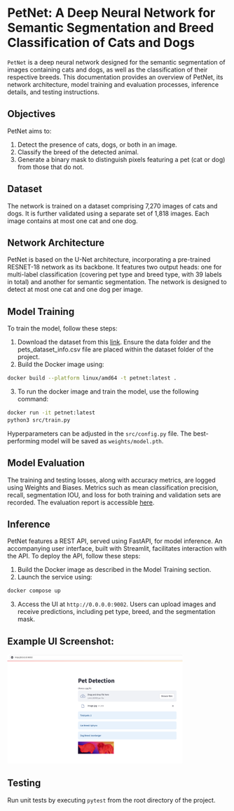 # PetNet: A Deep Neural Network for Semantic Segmentation and Breed Classification of Cats and Dogs


`PetNet` is a deep neural network designed for the semantic segmentation of images containing cats and dogs, as well as the classification of their respective breeds. This documentation provides an overview of PetNet, its network architecture, model training and evaluation processes, inference details, and testing instructions.


## Objectives
PetNet aims to:

1. Detect the presence of cats, dogs, or both in an image.
2. Classify the breed of the detected animal.
3. Generate a binary mask to distinguish pixels featuring a pet (cat or dog) from those that do not.

## Dataset
The network is trained on a dataset comprising 7,270 images of cats and dogs. It is further validated using a separate set of 1,818 images. Each image contains at most one cat and one dog.

## Network Architecture
PetNet is based on the U-Net architecture, incorporating a pre-trained RESNET-18 network as its backbone. It features two output heads: one for multi-label classification (covering pet type and breed type, with 39 labels in total) and another for semantic segmentation. The network is designed to detect at most one cat and one dog per image.

## Model Training
To train the model, follow these steps:

1. Download the dataset from this [link](https://github.com/harrison-ai/hai-tech-tasks/releases/download/v0.1/cats_and_dogs.zip). Ensure the data folder and the pets_dataset_info.csv file are placed within the dataset folder of the project.
2. Build the Docker image using:
```bash
docker build --platform linux/amd64 -t petnet:latest .
```
3. To run the docker image and train the model, use the following command:
```bash
docker run -it petnet:latest
python3 src/train.py
```
Hyperparameters can be adjusted in the `src/config.py` file. The best-performing model will be saved as `weights/model.pth`.


## Model Evaluation
The training and testing losses, along with accuracy metrics, are logged using Weights and Biases. Metrics such as mean classification precision, recall, segmentation IOU, and loss for both training and validation sets are recorded. The evaluation report is accessible [here](https://api.wandb.ai/links/qmaruf/48qzjuz9).

## Inference
PetNet features a REST API, served using FastAPI, for model inference. An accompanying user interface, built with Streamlit, facilitates interaction with the API. To deploy the API, follow these steps:
1. Build the Docker image as described in the Model Training section.
2. Launch the service using:
```bash
docker compose up
```
3. Access the UI at `http://0.0.0.0:9002`. Users can upload images and receive predictions, including pet type, breed, and the segmentation mask.


## Example UI Screenshot:
<img src="imgs/inf.png" width="400">

## Testing
Run unit tests by executing `pytest` from the root directory of the project.